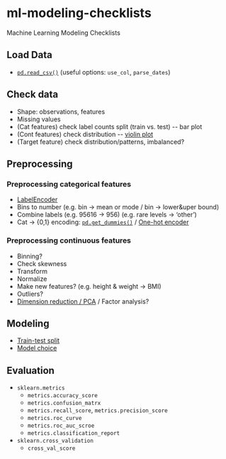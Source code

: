 # ml-modeling-checklists
Machine Learning Modeling Checklists

## Load Data
- [`pd.read_csv()`](https://pandas.pydata.org/pandas-docs/stable/generated/pandas.read_csv.html)
(useful options: `use_col`, `parse_dates`)

## Check data
- Shape: observations, features  
- Missing values  
- (Cat features) check label counts split (train vs. test) -- bar plot  
- (Cont features) check distribution -- [violin plot](https://seaborn.pydata.org/generated/seaborn.violinplot.html)  
- (Target feature) check distribution/patterns, imbalanced?

## Preprocessing 
### Preprocessing categorical features
- [LabelEncoder](http://scikit-learn.org/stable/modules/generated/sklearn.preprocessing.LabelEncoder.html)  
- Bins to number (e.g. bin → mean or mode / bin → lower&uper bound)  
- Combine labels (e.g. 95616 → 956) (e.g. rare levels → ‘other’)  
- Cat → {0,1} encoding: [`pd.get_dummies()`](https://pandas.pydata.org/pandas-docs/stable/generated/pandas.get_dummies.html) 
  / [One-hot encoder](http://scikit-learn.org/stable/modules/generated/sklearn.preprocessing.OneHotEncoder.html)

### Preprocessing continuous features
- Binning?  
- Check skewness  
- Transform  
- Normalize  
- Make new features? (e.g. height & weight → BMI)  
- Outliers?  
- [Dimension reduction / PCA](Dimension%20Reduction.md) / Factor analysis?

## Modeling
- [Train-test split](http://scikit-learn.org/stable/modules/generated/sklearn.model_selection.train_test_split.html)
- [Model choice](http://scikit-learn.org/stable/tutorial/machine_learning_map/index.html)

## Evaluation
- `sklearn.metrics`  
    - `metrics.accuracy_score`  
    - `metrics.confusion_matrx`  
    - `metrics.recall_score`, `metrics.precision_score`  
    - `metrics.roc_curve`
    - `metrics.roc_auc_scroe`  
    - `metrics.classification_report`
- `sklearn.cross_validation`  
    - `cross_val_score`
